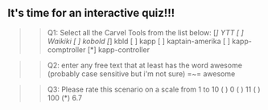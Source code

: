 ## It's time for an interactive quiz!!!

>>Q1: Select all the Carvel Tools from the list below:
[*] YTT
[ ] Waikiki
[ ] kobold
[*] kbld
[ ] kapp
[ ] kaptain-amerika
[ ] kapp-comptroller
[*] kapp-controller

>>Q2: enter any free text that at least has the word awesome (probably case
>>sensitive but i'm not sure)
=~= awesome

>>Q3: Please rate this scenario on a scale from 1 to 10
( ) 0
( ) 11
( ) 100
(*) 6.7



